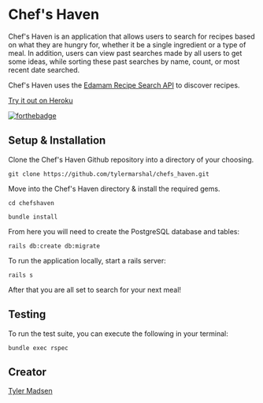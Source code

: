 # Chef's Haven

Chef's Haven is an application that allows users to search for recipes based on what they are hungry for, whether it be a single ingredient or a type of meal. In addition, users can view past searches made by all users to get some ideas, while sorting these past searches by name, count, or most recent date searched.

Chef's Haven uses the [Edamam Recipe Search API](https://www.edamam.com/) to discover recipes.

[Try it out on Heroku](https://chefshaven.herokuapp.com/)

[![forthebadge](http://forthebadge.com/images/badges/made-with-ruby.svg)](#)

## Setup & Installation

Clone the Chef's Haven Github repository into a directory of your choosing.

```
git clone https://github.com/tylermarshal/chefs_haven.git
```

Move into the Chef's Haven directory & install the required gems.

```
cd chefshaven
```
```
bundle install
```

From here you will need to create the PostgreSQL database and tables:

```
rails db:create db:migrate
```

To run the application locally, start a rails server:

```
rails s
```

After that you are all set to search for your next meal!


## Testing

To run the test suite, you can execute the following in your terminal:

```
bundle exec rspec
```

## Creator
[Tyler Madsen](https://github.com/tylermarshal)

